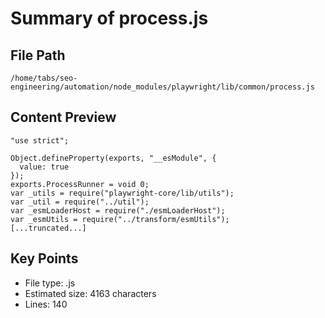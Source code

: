 # Summary of process.js
  
## File Path
`/home/tabs/seo-engineering/automation/node_modules/playwright/lib/common/process.js`

## Content Preview
```
"use strict";

Object.defineProperty(exports, "__esModule", {
  value: true
});
exports.ProcessRunner = void 0;
var _utils = require("playwright-core/lib/utils");
var _util = require("../util");
var _esmLoaderHost = require("./esmLoaderHost");
var _esmUtils = require("../transform/esmUtils");
[...truncated...]
```

## Key Points
- File type: .js
- Estimated size: 4163 characters
- Lines: 140
